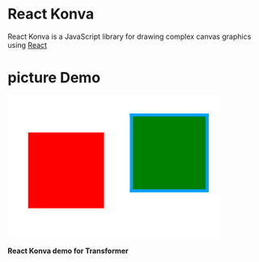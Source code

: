 # React Konva

React Konva is a JavaScript library for drawing complex canvas graphics using [React](https://reactjs.org/)

# picture Demo

![Demo](./img.png)

**React Konva demo for Transformer**
